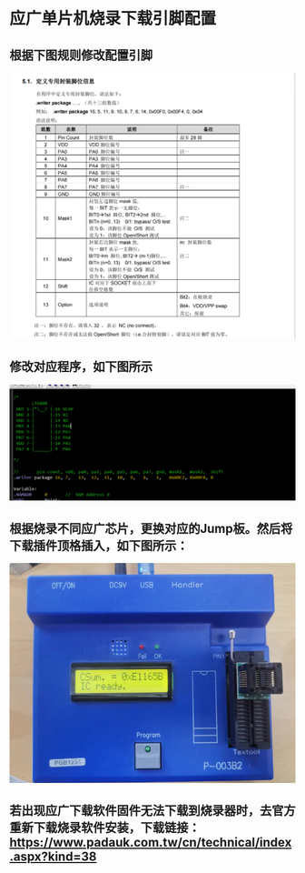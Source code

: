 # 应广单片机烧录下载引脚配置

## 根据下图规则修改配置引脚
![image](image/yg_pinset.png)

## 修改对应程序，如下图所示
![image](image/yg_codesetting.png)

## 根据烧录不同应广芯片，更换对应的Jump板。然后将下载插件顶格插入，如下图所示：
![image](image/yg_shift.png)

## 若出现应广下载软件固件无法下载到烧录器时，去官方重新下载烧录软件安装，下载链接：<https://www.padauk.com.tw/cn/technical/index.aspx?kind=38>